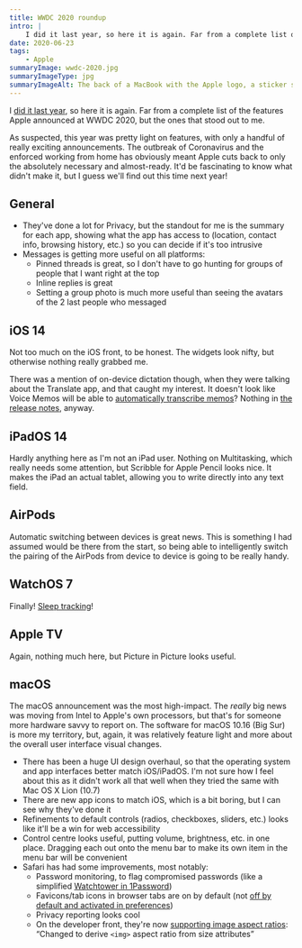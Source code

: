 ```yaml
---
title: WWDC 2020 roundup
intro: |
    I did it last year, so here it is again. Far from a complete list of the features Apple announced at WWDC 2020, but the ones that stood out to me.
date: 2020-06-23
tags:
    - Apple
summaryImage: wwdc-2020.jpg
summaryImageType: jpg
summaryImageAlt: The back of a MacBook with the Apple logo, a sticker saying ‘hello’ in looping text, another with ‘WWDC’, and another with the year ‘2021’.
---
```



I [did it last year](/blog/wwdc-2019-roundup), so here it is again. Far from a complete list of the features Apple announced at WWDC 2020, but the ones that stood out to me.

As suspected, this year was pretty light on features, with only a handful of really exciting announcements. The outbreak of Coronavirus and the enforced working from home has obviously meant Apple cuts back to only the absolutely necessary and almost-ready. It'd be fascinating to know what didn't make it, but I guess we'll find out this time next year!


## General

- They've done a lot for Privacy, but the standout for me is the summary for each app, showing what the app has access to (location, contact info, browsing history, etc.) so you can decide if it's too intrusive
- Messages is getting more useful on all platforms:
    - Pinned threads is great, so I don't have to go hunting for groups of people that I want right at the top
    - Inline replies is great
    - Setting a group photo is much more useful than seeing the avatars of the 2 last people who messaged

## iOS 14

Not too much on the iOS front, to be honest. The widgets look nifty, but otherwise nothing really grabbed me.

There was a mention of on-device dictation though, when they were talking about the Translate app, and that caught my interest. It doesn't look like Voice Memos will be able to [automatically transcribe memos](/blog/if-only-apples-voice-memos-did-transcription)? Nothing in [the release notes](https://www.apple.com/macos/big-sur-preview/features/), anyway.


## iPadOS 14

Hardly anything here as I'm not an iPad user. Nothing on Multitasking, which really needs some attention, but Scribble for Apple Pencil looks nice. It makes the iPad an actual tablet, allowing you to write directly into any text field.


## AirPods

Automatic switching between devices is great news. This is something I had assumed would be there from the start, so being able to intelligently switch the pairing of the AirPods from device to device is going to be really handy.


## WatchOS 7

Finally! [Sleep tracking](/blog/sleep-on-watchos-7)!


## Apple TV

Again, nothing much here, but Picture in Picture looks useful.


## macOS

The macOS announcement was the most high-impact. The *really* big news was moving from Intel to Apple's own processors, but that's for someone more hardware savvy to report on. The software for macOS 10.16 (Big Sur) is more my territory, but, again, it was relatively feature light and more about the overall user interface visual changes.

- There has been a huge UI design overhaul, so that the operating system and app interfaces better match iOS/iPadOS. I'm not sure how I feel about this as it didn't work all that well when they tried the same with Mac OS X Lion (10.7)
- There are new app icons to match iOS, which is a bit boring, but I can see why they've done it
- Refinements to default controls (radios, checkboxes, sliders, etc.) looks like it'll be a win for web accessibility
- Control centre looks useful, putting volume, brightness, etc. in one place. Dragging each out onto the menu bar to make its own item in the menu bar will be convenient
- Safari has had some improvements, most notably:
    - Password monitoring, to flag compromised passwords (like a simplified [Watchtower in 1Password](https://support.1password.com/watchtower/))
    - Favicons/tab icons in browser tabs are on by default (not [off by default and activated in preferences](/blog/safari-tab-icons))
    - Privacy reporting looks cool
    - On the developer front, they're now [supporting image aspect ratios](https://developer.apple.com/documentation/safari-release-notes/safari-14-release-notes):  <q>Changed to derive `<img>` aspect ratio from size attributes</q>
